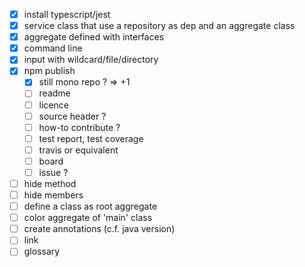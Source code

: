 - [x] install typescript/jest
- [x] service class that use a repository as dep and an aggregate class
- [x] aggregate defined with interfaces
- [x] command line
- [x] input with wildcard/file/directory
- [x] npm publish
  - [x] still mono repo ? => +1
  - [ ] readme
  - [ ] licence
  - [ ] source header ?
  - [ ] how-to contribute ?
  - [ ] test report, test coverage
  - [ ] travis or equivalent
  - [ ] board
  - [ ] issue ?
- [ ] hide method
- [ ] hide members
- [ ] define a class as root aggregate
- [ ] color aggregate of 'main' class
- [ ] create annotations (c.f. java version)
- [ ] link
- [ ] glossary
